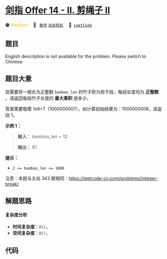 # [剑指 Offer 14 - II. 剪绳子 II](https://leetcode.cn/problems/jian-sheng-zi-ii-lcof)

🟠 <font color=#ffb800>Medium</font>&emsp; 🔖&ensp; [`数学`](/leetcode-js/outline/tag/math.md) [`动态规划`](/leetcode-js/outline/tag/dynamic-programming.md)&emsp; 🔗&ensp;[`LeetCode`](https://leetcode.cn/problems/jian-sheng-zi-ii-lcof)

## 题目

English description is not available for the problem. Please switch to
Chinese.


## 题目大意

现需要将一根长为正整数 `bamboo_len` 的竹子砍为若干段，每段长度均为 **正整数** 。请返回每段竹子长度的 **最大乘积** 是多少。

答案需要取模 1e9+7（1000000007），如计算初始结果为：1000000008，请返回 1。



**示例 1：**

> 
> 
> 
> 
> 
> **输入：** bamboo_len = 12
> 
> **输出：** 81
> 
> 



**提示：**

  * `2 <= bamboo_len <= 1000`

注意：本题与主站 343 题相同：<https://leetcode-cn.com/problems/integer-break/>




## 解题思路

#### 复杂度分析

- **时间复杂度**：`O()`，
- **空间复杂度**：`O()`，

## 代码

```javascript

```